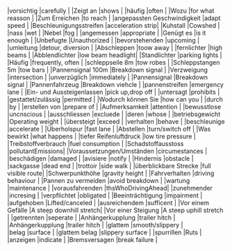|vorsichtig                   |carefully         |
|Zeigt an                     |shows             |
|häufig                       |often             |
|Wozu                         |for what reasson  |
|Zum Erreichen                |to reach          |
|angepassten Geschwindigkeit  |adapt speed       |
|Beschleunigungsstreifen      |acceleration strip|
|Kuhstall                     |Cowshed           |
|nass                         |wet               |
|Nebel                        |fog               |
|angemessen                   |appropriate       |
|Genügt es                    |is it enough      |
|Unbefugte                    |Unauthorized      |
|bevorstehenden               |upcoming          |
|umleitung                    |detour, diversion |
|Abschleppen                  |toow away         |
|fernlichter                  |high beams        |
|Abblendlichter               |low beam headlight|
|Standlichter                 |parking lights    |
|Häufig                       |frequently, often |
|schleppseile        8m       |tow robes         |
|Schleppstangen      5m       |tow bars          |
|Pannensignal        100m     |Breakdown signal  |
|Verzweigung                  |intersection      |
|unverzüglich                 |immediately       |
|Pannensignal                 |Breakdown signal  |
|Pannenfahrzeug               |Breakdown viehcle |
|pannenstreifen               |emergency lane    |
|Ein- und Aussteigenlassen    |pick up,drop off  |
|untersagt                    |prohibits         |
|gestattet/zulässig           |permitted         |
|Wodurch können Sie           |how can you       |
|durch                        |by                |
|erstellen von                |prepare of        |
|Aufmerksamkeit               |attention         |
|bewusstlose                  |uncnscious        |
|ausschliessen                |excluede          |
|deren                        |whose             |
|betriebsgewicht              |Operating weight  |
|übersteigt                   |exceed            |
|verhalten                    |behave            |
|beschleunige                 |accelerate        |
|Überholspur                  |fast lane         |
|Abstellen                    |turn/switch off   |
|Was bewirkt                  |what happens      |
|tiefer Reifenluftdruck       |low tire pressure |
|Treibstoffverbrauch          |fuel consumption  |
|Schadstoffausstoss           |pollutantEmissions|
|Voraussetzungen/Umständen    |circumestances    |
|beschädigen                  |damaged           |
|avisiere                     |notify            |
|Hindernis                    |obstacle          |
|sackgasse                    |dead end          |
|trottoir                     |side walk         |
|überblickbare Strecke        |full visible route|
|Schwerpunkthöhe              |gravity height    |
|Fahrverhalten                |driving behaviour |
|Pannen zu vermeiden          |avoid breakdown   |
|wartung                      |maintenance       |
|vorausfahrenden              |thsWhoDrivingAhead|
|zunehmender                  |incresing         |
|verpflichtet                 |obligated         |
|Beeinträchtigung             |impairment        |
|aufgehoben                   |Lifted/canceled   |
|ausreichendem                |sufficent         |
|Vor einem Gefälle            |A steep downhill stretch|
|Vor einer Steigung           |A steep uphill stretch  |
|getrennten                   |seperate          |
|Anhängerkupplung             |trailer hitch     |
|Anhängerkupplung             |trailer hitch     |
|glattem                      |smooth/slippery   |    
|belag                        |surface           |
|glattem belag                |slippery surface  |
|spurrillen                   |Ruts              |
|anzeigen                     |indicate          |
|Bremsversagen                |break failure     |





